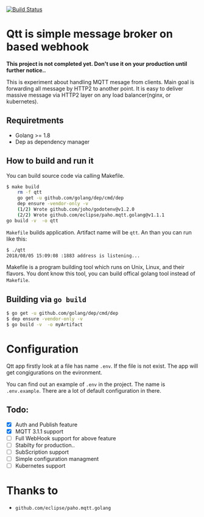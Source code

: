 [![Build Status](https://travis-ci.com/muratsplat/qtt.svg?branch=master)](https://travis-ci.com/muratsplat/qtt)
# Qtt is simple message broker on based webhook

**This project is not completed yet. Don't use it on your production until further notice..**

This is experiment about handling MQTT mesage from clients. Main goal is forwarding all message by HTTP2 to another point. It is easy to deliver massive message via HTTP2 layer on any load balancer(nginx, or kubernetes).

## Requiretments
- Golang >= 1.8
- Dep as dependency manager

## How to build and run it

You can build source code via calling Makefile.
```sh
$ make build
    rm -f qtt
    go get -u github.com/golang/dep/cmd/dep
    dep ensure -vendor-only -v
    (1/2) Wrote github.com/joho/godotenv@v1.2.0
    (2/2) Wrote github.com/eclipse/paho.mqtt.golang@v1.1.1
go build -v  -o qtt
```
`Makefile` builds application. Artifact name will be `qtt`. An than you can run like this:
```sh
$ ./qtt
2018/08/05 15:09:08 :1883 address is listening...
```

Makefile is a program building tool which runs on Unix, Linux, and their flavors. You dont know this tool, you can build offical golang tool instead of `Makefile`.

## Building via `go build`
```sh
$ go get -u github.com/golang/dep/cmd/dep
$ dep ensure -vendor-only -v
$ go build -v  -o myArtifact
```

# Configuration
Qtt app firstly look at a file has name `.env`. If the file is not exist. The app will get congigurations on the evironment. 

You can find out an example of `.env` in the project. The name is `.env.example`. There are a lot of default configuration in there.


## Todo:
- [X] Auth and Publish feature
- [X] MQTT 3.1.1 support
- [ ] Full WebHook support for above feature
- [ ] Stabilty for production..
- [ ] SubScription support
- [ ] Simple configuration managment
- [ ] Kubernetes support

# Thanks to
- `github.com/eclipse/paho.mqtt.golang`
